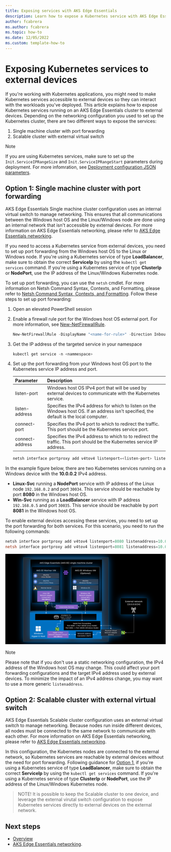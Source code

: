 ```yaml
---
title: Exposing services with AKS Edge Essentials
description: Learn how to expose a Kubernetes service with AKS Edge Essentials
author: fcabrera
ms.author: fcabrera
ms.topic: how-to
ms.date: 12/05/2022
ms.custom: template-how-to
---
```


# Exposing Kubernetes services to external devices

If you're working with Kubernetes applications, you might need to make Kubernetes services accessible to external devices so they can interact with the workloads you've deployed. This article explains how to expose Kubernetes services running on an AKS Edge Essentials cluster to external devices. Depending on the networking configuration you used to set up the Kubernetes cluster, there are two different ways to expose the services:

1. Single machine cluster with port forwarding
2. Scalable cluster with external virtual switch

> [!NOTE]
> If you are using Kubernetes services, make sure to set up the `Init.ServiceIPRangeSize` and `Init.ServiceIPRangeStart` parameters during deployment. For more infomration, see [Deployment configuration JSON parameters](./aks-edge-deployment-config-json.md).

## Option 1: Single machine cluster with port forwarding

AKS Edge Essentials Single machine cluster configuration uses an internal virtual switch to manage networking. This ensures that all communications between the Windows host OS and the Linux/Windows node are done using an internal network that isn't accessible by external devices. For more information on AKS Edge Essentials networking, please refer to [AKS Edge Essentials networking](./aks-edge-concept-networking.md).

If you need to access a Kubernetes service from external devices, you need to set up port forwarding from the Windows host OS to the Linux or Windows node. If you're using a Kubernetes service of type **LoadBalancer**, make sure to obtain the correct **ServiceIp** by using the `kubectl get services` command. If you're using a Kubernetes service of type **ClusterIp** or **NodePort**, use the IP address of the Linux/Windows Kubernetes node.

To set up port forwarding, you can use the `netsh` cmdlet. For more information on Netsh Command Syntax, Contexts, and Formatting, please refer to [Netsh Command Syntax, Contexts, and Formatting](/windows-server/networking/technologies/netsh/netsh-contexts). Follow these steps to set up port forwarding:

1. Open an elevated PowerShell session
1. Enable a firewall rule port for the Windows host OS external port. For more information, see [New-NetFirewallRule](/powershell/module/netsecurity/new-netfirewallrule).
    ```powershell
    New-NetFirewallRule -DisplayName "<name-for-rule>" -Direction Inbound -LocalPort <Windows-host-OS-external-port> -Action Allow
    ```
1. Get the IP address of the targeted service in your namespace
    ```powershell
    kubectl get service -n <nammespace>
    ```
1. Set up the port forwarding from your Windows host OS port to the Kubernetes service IP address and port.

    | Parameter | Description |
    | --------- | ----------- |
    | listen-port | Windows host OS IPv4 port that will be used by external devices to communicate with the Kubernetes service. | 
    | listen-address | Specifies the IPv4 address for which to listen on the Windows host OS. If an address isn't specified, the default is the local computer. |
    | connect-port | Specifies the IPv4 port to which to redirect the traffic. This port should be the Kubernetes service port. | 
    | connect-address | Specifies the IPv4 address to which to  to redirect the traffic. This port should be the Kubernetes service IP address. |

     ```powershell
    netsh interface portproxy add v4tov4 listenport=<listen-port> listenaddress=<listen-address> connectport=<connect-port> connectaddress=<connect-address>
    ```

In the example figure below, there are two Kubernetes services running on a Windows device with the **10.0.0.2** IPv4 address. 

- **Linux-Svc** running a **NodePort** service with IP address of the Linux node `192.168.0.2` and port `30034`. This service should be reachable by port **8080** in the Windows host OS. 
- **Win-Svc** running as a **LoadBalancer** service with IP address `192.168.0.5` and port `30035`. This service should be reachable by port **8081** in the Windows host OS. 

To enable external devices accessing these services, you need to set up the port forwarding for both services. For this scenario, you need to run the following commands:

```powershell
netsh interface portproxy add v4tov4 listenport=8080 listenaddress=10.0.0.2 connectport=30034 connectaddress=192.168.0.2
netsh interface portproxy add v4tov4 listenport=8081 listenaddress=10.0.0.2 connectport=30035 connectaddress=192.168.0.5
```

![Screenshot showing internal network port forwarding.](media/aks-edge/aks-edge-expose-service-internal-network.png)

> [!NOTE]
> Please note that if you don't use a static networking configuration, the IPv4 address of the Windows host OS may change. This could affect your port forwarding configurations and the target IPv4 address used by external devices. To minimize the impact of an IPv4 address change, you may want to use a more generic `listenaddress`.

## Option 2: Scalable cluster with external virtual switch

AKS Edge Essentials Scalable cluster configuration uses an external virtual switch to manage networking. Because nodes run inside different devices, all nodes must be connected to the same network to communicate with each other. For more information on AKS Edge Essentials networking, please refer to [AKS Edge Essentials networking](./aks-edge-concept-networking.md).

In this configuration, the Kubernetes nodes are connected to the external network, so Kubernetes services are reachable by external devices without the need for port forwarding. Following guidance for [Option 1](#option-1-single-machine-cluster-with-port-forwarding), if you're using a Kubernetes service of type **LoadBalancer**, make sure to obtain the correct **ServiceIp** by using the `kubectl get services` command. If you're using a Kubernetes service of type **ClusterIp** or **NodePort**, use the IP address of the Linux/Windows Kubernetes node.

>NOTE!
>It is possible to keep the Scalable cluster to one device, and leverage the external virutal switch configuration to expose Kubernetes services directly to external devices on the external network.

## Next steps

- [Overview](aks-edge-overview.md)
- [AKS Edge Essentials networking](aks-edge-concept-networking.md).
